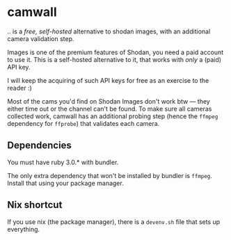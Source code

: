 # camwall

.. is a _free, self-hosted_ alternative to shodan images, with an additional camera validation step.

Images is one of the premium features of Shodan, you need a paid account to use it. This is a self-hosted alternative to it, that works with _only_ a (paid) API key. 

I will keep the acquiring of such API keys for free as an exercise to the reader :)

Most of the cams you'd find on Shodan Images don't work btw — they either time out or the channel can't be found. To make sure all cameras collected work, camwall has an additional probing step (hence the `ffmpeg` dependency for `ffprobe`) that validates each camera.

## Dependencies

You must have ruby 3.0.* with bundler. 

The only extra dependency that won't be installed by bundler is `ffmpeg`. Install that using your package manager.

## Nix shortcut

If you use nix (the package manager), there is a `devenv.sh` file that sets up everything.
